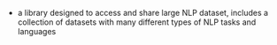 - a library designed to access and share large NLP dataset, includes a collection of datasets with many different types of NLP tasks and languages 
